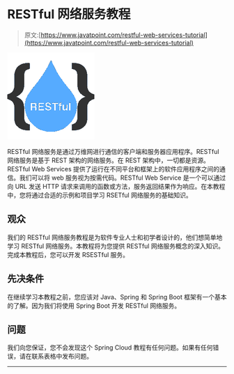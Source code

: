 # RESTful 网络服务教程

> 原文:[https://www.javatpoint.com/restful-web-services-tutorial](https://www.javatpoint.com/restful-web-services-tutorial)

![RESTful Web Services Tutorial](img/ca91d4370c578097cbc18022c5ffdf79.png)

RESTful 网络服务是通过万维网进行通信的客户端和服务器应用程序。RESTful 网络服务是基于 REST 架构的网络服务。在 REST 架构中，一切都是资源。RESTful Web Services 提供了运行在不同平台和框架上的软件应用程序之间的通信。我们可以将 web 服务视为按需代码。RESTful Web Service 是一个可以通过向 URL 发送 HTTP 请求来调用的函数或方法，服务返回结果作为响应。在本教程中，您将通过合适的示例和项目学习 RSETful 网络服务的基础知识。

## 观众

我们的 RESTful 网络服务教程是为软件专业人士和初学者设计的，他们想简单地学习 RESTful 网络服务。本教程将为您提供 RESTful 网络服务概念的深入知识。完成本教程后，您可以开发 RSESTful 服务。

## 先决条件

在继续学习本教程之前，您应该对 Java、Spring 和 Spring Boot 框架有一个基本的了解。因为我们将使用 Spring Boot 开发 RESTful 网络服务。

## 问题

我们向您保证，您不会发现这个 Spring Cloud 教程有任何问题。如果有任何错误，请在联系表格中发布问题。

* * *